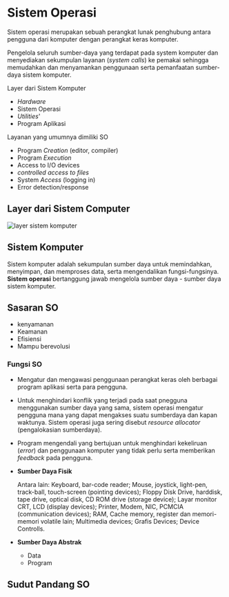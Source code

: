 # Sistem Operasi

Sistem operasi merupakan sebuah perangkat lunak penghubung antara pengguna dari komputer dengan perangkat keras komputer.

Pengelola seluruh sumber-daya yang terdapat pada system komputer dan menyediakan sekumpulan layanan (*system calls*) ke pemakai sehingga memudahkan dan menyamankan penggunaan serta pemanfaatan sumber-daya sistem komputer.

Layer dari Sistem Komputer
+ *Hardware*
+ Sistem Operasi
+ *Utilities*'
+ Program Aplikasi

Layanan yang umumnya dimiliki SO
+ Program *Creation* (editor, compiler)
+ Program *Execution*
+ Access to I/O devices
+ *controlled access to files*
+ System _Access_ (logging in)
+ Error detection/response

## Layer dari Sistem Computer

![layer sistem komputer](https://encrypted-tbn0.gstatic.com/images?q=tbn:ANd9GcShpfo6Xh6phCOyFRuB2qEK5SF3j8reddOPTZP36MEtf3S7WBGlYWR-qb15xh-kVm_zMjA&usqp=CAU)

## Sistem Komputer 

Sistem komputer adalah sekumpulan sumber daya untuk memindahkan, menyimpan, dan memproses data, serta mengendalikan fungsi-fungsinya. **Sistem operasi** bertanggung jawab mengelola sumber daya - sumber daya sistem komputer.

## Sasaran SO

+ kenyamanan
+ Keamanan
+ Efisiensi
+ Mampu berevolusi

### Fungsi SO
+ Mengatur dan mengawasi penggunaan perangkat keras oleh berbagai program aplikasi serta para pengguna.
+ Untuk menghindari konflik yang terjadi pada saat pnegguna menggunakan sumber daya yang sama, sistem operasi mengatur pengguna mana yang dapat mengakses suatu sumberdaya dan kapan waktunya. Sistem operasi juga sering disebut *resource allocator* (pengalokasian sumberdaya).
+ Program mengendali yang bertujuan untuk menghindari kekeliruan (*error*) dan penggunaan komputer yang tidak perlu serta memberikan *feedback* pada pengguna.
+ **Sumber Daya Fisik**

  Antara lain: Keyboard, bar-code reader; Mouse, joystick, light-pen, track-ball, touch-screen (pointing devices); Floppy Disk Drive, harddisk, tape drive, optical disk, CD ROM drive (storage device); Layar monitor CRT, LCD (display devices); Printer, Modem, NIC, PCMCIA (communication devices); RAM, Cache memory, register dan memori-memori volatile lain; Multimedia devices; Grafis Devices; Device Controlls.

+ **Sumber Daya Abstrak**

  + Data
  + Program

## Sudut Pandang SO

